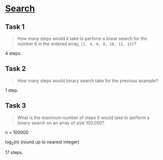 # [Search](https://github.com/d-khan/dslabs/blob/main/intro/search.md)

## Task 1

> How many steps would it take to perform a linear search for the number 8 in
> the ordered array, `[2, 4, 6, 8, 10, 12, 13]`?

4 steps.

## Task 2

> How many steps would binary search take for the previous example?

1 step.

## Task 3

> What is the maximum number of steps it would take to perform a binary search
> on an array of size 100,000?

n = 100000

log<sub>2</sub>(n) (round up to nearest integer)

17 steps.

